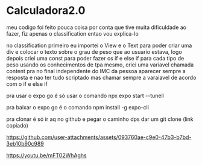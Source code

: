 # Calculadora2.0


meu codigo foi feito pouca coisa por conta que tive muita dificuldade ao fazer, fiz apenas o classification entao vou explica-lo

no classification primeiro eu importei o View e o Text para poder criar uma div e colocar o texto sobre o grau de peso que ao usuario estava, logo depois criei uma const para poder fazer os if e else if para cada tipo de peso usando os conhecimentos de tpa mesmo, criei uma variavel chamada content pra no final independente do IMC da pessoa aparecer sempre a resposta e nao ter tudo scriptado mas chamar sempre a varaiavel de acordo com o if e else if


pra usar o expo go é só usar o comando npx expo start --tunell

pra baixar o expo go é o comando npm install -g expo-cli

pra clonar é só ir aq no github e pegar o caminho dps dar um git clone (link copiado)

https://github.com/user-attachments/assets/093760ae-c9e0-47b3-b7bd-3eb10b90c989

https://youtu.be/mFT02WhAghs

